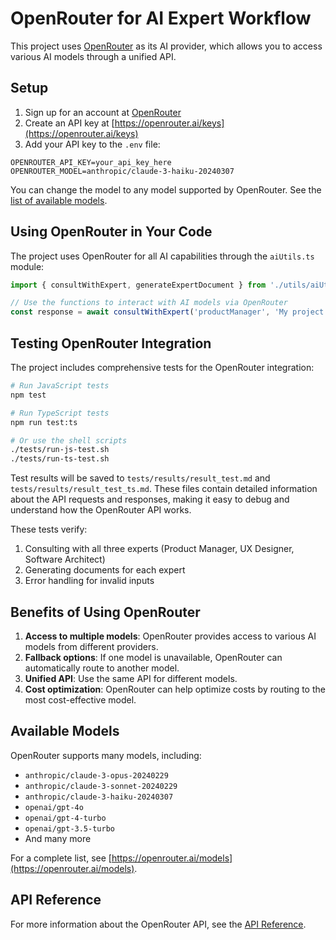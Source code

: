 # OpenRouter for AI Expert Workflow

This project uses [OpenRouter](https://openrouter.ai/) as its AI provider, which allows you to access various AI models through a unified API.

## Setup

1. Sign up for an account at [OpenRouter](https://openrouter.ai/)
2. Create an API key at [https://openrouter.ai/keys](https://openrouter.ai/keys)
3. Add your API key to the `.env` file:

```
OPENROUTER_API_KEY=your_api_key_here
OPENROUTER_MODEL=anthropic/claude-3-haiku-20240307
```

You can change the model to any model supported by OpenRouter. See the [list of available models](https://openrouter.ai/models).

## Using OpenRouter in Your Code

The project uses OpenRouter for all AI capabilities through the `aiUtils.ts` module:

```typescript
import { consultWithExpert, generateExpertDocument } from './utils/aiUtils';

// Use the functions to interact with AI models via OpenRouter
const response = await consultWithExpert('productManager', 'My project description');
```

## Testing OpenRouter Integration

The project includes comprehensive tests for the OpenRouter integration:

```bash
# Run JavaScript tests
npm test

# Run TypeScript tests
npm run test:ts

# Or use the shell scripts
./tests/run-js-test.sh
./tests/run-ts-test.sh
```

Test results will be saved to `tests/results/result_test.md` and `tests/results/result_test_ts.md`. These files contain detailed information about the API requests and responses, making it easy to debug and understand how the OpenRouter API works.

These tests verify:
1. Consulting with all three experts (Product Manager, UX Designer, Software Architect)
2. Generating documents for each expert
3. Error handling for invalid inputs

## Benefits of Using OpenRouter

1. **Access to multiple models**: OpenRouter provides access to various AI models from different providers.
2. **Fallback options**: If one model is unavailable, OpenRouter can automatically route to another model.
3. **Unified API**: Use the same API for different models.
4. **Cost optimization**: OpenRouter can help optimize costs by routing to the most cost-effective model.

## Available Models

OpenRouter supports many models, including:

- `anthropic/claude-3-opus-20240229`
- `anthropic/claude-3-sonnet-20240229`
- `anthropic/claude-3-haiku-20240307`
- `openai/gpt-4o`
- `openai/gpt-4-turbo`
- `openai/gpt-3.5-turbo`
- And many more

For a complete list, see [https://openrouter.ai/models](https://openrouter.ai/models).

## API Reference

For more information about the OpenRouter API, see the [API Reference](https://openrouter.ai/docs/api-reference/overview).
